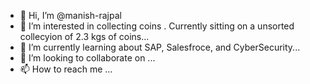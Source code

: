 - 👋 Hi, I’m @manish-rajpal
- 👀 I’m interested in collecting coins . Currently sitting on a unsorted collecyion of 2.3 kgs of coins...
- 🌱 I’m currently learning about SAP, Salesfroce, and CyberSecurity...
- 💞️ I’m looking to collaborate on ...
- 📫 How to reach me ...

<!---
manish-rajpal/manish-rajpal is a ✨ special ✨ repository because its `README.md` (this file) appears on your GitHub profile.
You can click the Preview link to take a look at your changes.
--->
